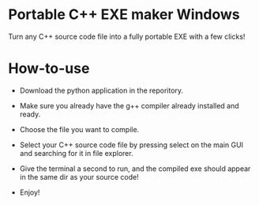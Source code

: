 # Portable C++ EXE maker Windows

Turn any C++ source code file into a fully portable EXE with a few clicks!

# How-to-use

- Download the python application in the reporitory.
- Make sure you already have the g++ compiler already installed and ready.
- Choose the file you want to compile.
- Select your C++ source code file by pressing select on the main GUI and searching for it in file explorer.
- Give the terminal a second to run, and the compiled exe should appear in the same dir as your source code!

- Enjoy!
